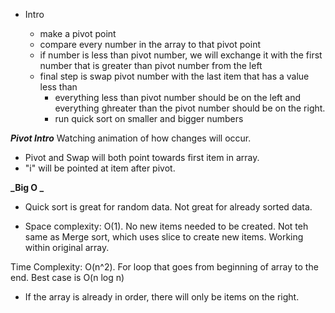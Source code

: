 - Intro

  - make a pivot point
  - compare every number in the array to that pivot point
  - if number is less than pivot number, we will exchange it with the first number that is greater than pivot number from the left
  - final step is swap pivot number with the last item that has a value less than
    - everything less than pivot number should be on the left and everything ghreater than the pivot number should be on the right.
    - run quick sort on smaller and bigger numbers

**_Pivot Intro_**
Watching animation of how changes will occur.

- Pivot and Swap will both point towards first item in array.
- "i" will be pointed at item after pivot.

**_Big O _**

- Quick sort is great for random data. Not great for already sorted data.

- Space complexity: O(1). No new items needed to be created. Not teh same as Merge sort, which uses slice to create new items. Working within original array.

Time Complexity: O(n^2). For loop that goes from beginning of array to the end. Best case is O(n log n)

- If the array is already in order, there will only be items on the right.
